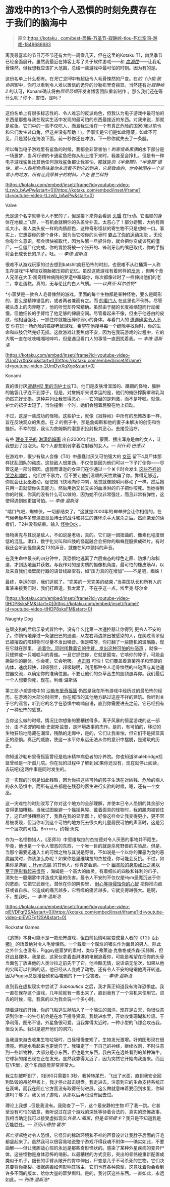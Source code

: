 # 游戏中的13个令人恐惧的时刻免费存在于我们的脑海中

> 原文:[https://kotaku . com/best-恐怖-万圣节-寂静岭-tlou-死亡空间-游戏-1849686683](https://kotaku.com/best-horror-halloween-silent-hill-tlou-dead-space-game-1849686683)

离我最喜欢的节日万圣节还有大约一周零几天，但在这里的Kotaku T1，幽灵季节已经全面展开。虽然我最近在博客上写了关于软件游戏——和 [*血源性*](https://kotaku.com/bloodborne-fromsoftware-horror-amygdala-lore-remake-ps4-1849630972)——让我毛骨悚然，但我想我应该扩大范围，总结一些游戏中最可怕的时刻。因为有的是。 

这份名单上什么都有。在*死亡空间*中有超级令人毛骨悚然的尸变。在*的《小偷:致命阴影*中，你可以看到令人难以置信的诡异的沙勒布里奇摇篮。当然还有对*寂静岭2* 的认可，Konami确认将由*层层恐惧*开发者博客团队重新制作 。那么我们还在等什么呢？你不…害怕，是吗？

* * *

这份名单上有很多标志性的、令人难忘的反派角色，但我认为电子游戏中最可怕的东西是那些与我在现实生活中发现的最可怕的东西最接近的东西。对我来说，那就是鲨鱼。它们中的一些不仅吃人，而且我生活在一个有真正危险的国家(我以前也和它们发生过口角，但这并没有帮助！)，但事实是它们是如此隐蔽，如此不可见，只是潜伏在海浪下面。前一秒你还在冲浪，下一秒你就失去了一条腿。

所以每当电子游戏里有鲨鱼的时候，我都会非常害怕！*刺客信条黑旗*的水下部分是一场噩梦，当*风行者*的卡通鲨鱼把你从船上撞下来时，我甚至会挣扎。但是有一种电子游戏鲨鱼比其他任何游戏鲨鱼都让我害怕，那就是*的《半衰期》。“半衰期”很快，第一人称视角意味着你永远看不到它的到来，它是致命的，你会被困在一个非常小的地方。所有让我尿裤子的材料。卢克·普兰科特*

 [https://kotaku.com/embed/inset/iframe?id=youtube-video-tLzwb_bAwPw&start=0](https://kotaku.com/embed/inset/iframe?id=youtube-video-tLzwb_bAwPw&start=0)

<figcaption class="sc-1ptbguh-0 hxeMec caption">Valve</figcaption> 

光是这个名字就够令人不安的了，但是接下来你会看到 [头蟹](https://half-life.fandom.com/wiki/Headcrab) 在行动。它温顺的身体在地板上飞奔，一有机会就朝你的头盖骨扑去。太恶心了！部分螃蟹，大约有南瓜大小，和人类头皮一样的肉质颜色，这种奇形怪状的寄生物不只是想咬一口。事实上，它想要你的整个身体，因为当它咬你的头骨时 [霸占了你的运动功能](https://www.youtube.com/watch?v=wBenayYCvcY) 。无论你有什么意识，都会很快被取代，因为头蟹一旦抓住你，就会把你变成该死的僵尸。一旦僵尸化完成，你的胃腔将被一个张开的、锋利牙齿的嘴巴取代，你的手指将会长成长长的爪子。呸。— *李维·温斯洛*

很难不从游戏玩家的过去想到batshit疯狂恐怖的时刻，也很难不从红桶第一人称生存游戏*中解锁双胞胎被压抑的记忆。虽然这款游戏有着同样的[反派](https://outlast.fandom.com/wiki/Richard_Trager) ，但两个食人兄弟在大卫·凯奇精神病院的梦遗中跟踪你，每次都像过时了一样伸出他们的老二，拿走蛋糕。真的，无与伦比的白人气质。——*以赛亚·科尔伯特** 

 *小噩梦是一款令人毛骨悚然的游戏。里面的每个生物都是某种怪物，要么是畸形的，要么是精神错乱的，或者两者兼而有之。而 [的看门人](https://littlenightmares.fandom.com/wiki/The_Janitor) 在这里也不例外。尽管被头皮上的肉弄瞎了，他的听觉却异常精确。虽然由于腿的长度被缩短而行动缓慢，但他细长的手臂给了他足够的伸展空间。尽管看起来不像，但由于他苍白的皮肤，他相当强壮，一抓住你就能压碎你弱小的身体。与看门人的 [遭遇确实令人不安](https://www.youtube.com/watch?v=SDegyQeO0RU) 你在玩一场危险的猫捉老鼠游戏，希望在他搜寻每一个缝隙寻找你时，你的生命和四肢仍然完好无损。这款游戏让我焦虑不安，因为在我玩游戏的过程中，它的大嘴一直在吱吱嘎嘎地呻吟，但是遇见看门人的事情一直困扰着我。— *李维·温斯洛*

 [https://kotaku.com/embed/inset/iframe?id=youtube-video-2UmDyrXqXgo&start=0](https://kotaku.com/embed/inset/iframe?id=youtube-video-2UmDyrXqXgo&start=0)

<figcaption class="sc-1ptbguh-0 hxeMec caption">Konami</figcaption> 

真的很讨厌[*寂静岭2* 里的泡护士长](https://silenthill.fandom.com/wiki/Bubble_Head_Nurse)T3。他们是皮肤滑溜溜的、蹒跚的怪物，臃肿的脑袋几乎连不到脖子，但是，对詹姆斯来说幸运的是，他们的俯卧撑胸罩和乳沟仍然完好无损。这种并列让我觉得恶心——它的目的是刺激，而不是吓唬。就像，护士的裙子太短了，当你撞倒一个时，她们会翘着屁股在地上扭动。

不过，这是一些成功的怪物。这些护士，就像《寂静岭》中所有的恐怖故事一样，旨在反映观众的焦虑。在 *2* 的例子中，那是詹姆斯和他的妻子未解决的创伤和性挫折。不幸的是，我认为詹姆斯的潜意识投射极其恶心。去接受治疗。

有些 [理查王子的](https://www.phillips.com/detail/richard-prince/NY010111/14) [淋漓奶妈画](https://www.sothebys.com/en/buy/auction/2021/contemporary-curated-asia-jay-chou-x-sothebys-evening-sale/richard-prince-li-cha-depu-lin-si-runaway-nurse) 出自2000年代初，蒙面、摆出浑身是血的女人，让我想到了泡泡头。每个人都想削弱拿着注射器的女人。— *阿什莉·巴德汉*

在游戏中，很少有敌人会像《T4》中愚蠢讨厌又可怕强大的 [女巫](https://left4dead.fandom.com/wiki/The_Witch#Left_4_Dead_2_Achievements) 留下4具尸体那样扰乱团队的动态。这些敌人很差劲，不仅仅是因为他们可以一下子打倒你——尽管这是一部分原因。虚弱而谦逊的女巫们在你通过一个关卡时会发出 [这些不祥的哭泣和呻吟](https://www.youtube.com/watch?v=JA0TMlNi4BM) 。他们并不暴力，但不要让他们温顺的天性欺骗了你。靠得足够近，你就会让女巫激动，促使她飞快地向你冲刺，感觉就像她瞬间移动了一样。然后她只用一击就使你失去能力，然后用她又长又尖的血淋淋的爪子把你咬死。当她得到你的时候，你真的没有什么可以做的，因为她不仅非常强壮，而且非常有弹性，这使得遇到她更加可怕。— *李维·温斯洛*

"喘口气吧，蜘蛛侠，一切都结束了。"这就是2000年的*蜘蛛侠*会让你相信的，在气候老板与多臂混蛋章鱼博士的战斗和共生的连环杀手大屠杀之后。然而亲爱的读者们，T2并没有结束。输入 [怪物Ock](https://villains.fandom.com/wiki/Monster_Ock) 。

怪物奥克与其说是敌人，不如说是老板，真的。它们是一团扭曲的、像素化程度很低的混乱。漱口，数字化尖叫和四肢的怪诞融合会把你的蜘蛛屁股撕成碎片。有时我还会听到怪兽奥克T3的声音，就像在风中颤抖的声音。

在我生命中最长的四分钟中，我恐惧地逃离了六层病态的绿色走廊、防爆门和斜道，才到达地面并获救。与我作对的是劣质的摄像机角度，最可怕的橡皮筋AI，以及来自我们墙壁爬行器的语音线路宝石，如“压力真的在增加”——不是吧，蜘蛛！

最终，幸运的是，我们逃脱了。“完美的一天完美的结束，”当美国队长和所有人的毒液来接我们时，我们打趣道。我太累了，不在乎这一点。埃里克·舒尔金

 [https://kotaku.com/embed/inset/iframe?id=youtube-video-tIHDP8sksFM&start=0](https://kotaku.com/embed/inset/iframe?id=youtube-video-tIHDP8sksFM&start=0)

<figcaption class="sc-1ptbguh-0 hxeMec caption">Naughty Dog</figcaption> 

在顽皮狗的后启示录式冒险中，没有什么比第一次遥控器让你得到 更令人不安的了。你悄悄地穿过一条皱巴巴的通道，从左右两边挤出被感染的人，在爬过青翠但已被摧毁的障碍物时尽量不发出噪音。但是哎呀，你打翻了一些随机的玻璃瓶，现在它就在那里， [追着你，同时挥舞着它的手臂，发出这种可怕的咔嗒声](https://www.youtube.com/watch?v=tIHDP8sksFM) ，就像一只蟋蟀或一只呱呱叫的青蛙。一旦它抓住你，它就是窗帘。它啃你的脖子，可能会撕裂你的腺体，你会死，它会吮吸。 [点击器](https://thelastofus.fandom.com/wiki/Clicker) 可怕！它们覆盖着真菌孢子和坚硬的肉体，速度超快，超级强壮，超级聪明，利用那种令人毛骨悚然的咔哒声与其他遥控器交流，以确定你的准确位置。不要让他们的杂草丛生的圆顶愚弄你。我们最后一个人想要你死，现在。利维·温斯洛

第三部*小偷*游戏中的 [沙勒布里奇摇篮](https://thief.fandom.com/wiki/Shalebridge_Cradle) 仍然是我在所有游戏中经历过的最恐怖的经历。在游戏的大部分时间里，你在城市的其他地方路过这座不祥的建筑。你听到关于它的谣言，听到它的名字在恐惧中喃喃自语，直到你需要进去之前，它已经拥有了一种恐怖的感觉。

当你这么做的时候，情况比你想象的要糟糕得多。离子风暴的恒星游戏的这一部分，由*不名誉*的哈维·史密斯监督，是环境故事的杰作。是的，有可怕的，移动的生物狂热地隐藏在潮湿，残酷的走廊中，是的，它们让我害怕，但它们不是摇篮真正的恐惧。真正的威胁，使这一水平你永远无法从你的意识中摆脱，是建筑的历史。

你知道沙勒布里奇摇篮曾经是临床精神病患者的疗养院。你也知道Shalebridge摇篮曾经是一所孤儿院。你在玩的过程中了解到(如果你还没有，现在就停止阅读，去玩吧)这两件事是同时发生的。

这一实现的时刻是如此残酷，因为你把这些可怜的孩子生活在对凶残、危险的病人的永久恐惧中，而所有这些都是在残忍的医生进行实验的时候，嗯，还有一个女巫。

这一灾难性的时刻改写了你对这个地方的全部理解，并使本已令人恐惧的其余部分变得更加糟糕。当我试图躲避一个摇摇晃晃、戴着面具的怪物时，我的肌肉被锁住了，这已经够糟糕的了，我靠在我的显示器上，好像这样会让我变得更小，更不容易被发现，但当你听到这个可怕的地方死去很久的儿童居民可怕的声音时，这是另一个层次的可怕。Brrrrrrr。约翰·沃克

作为一名怪物猎人，《巫师3》中里维埃拉的杰拉德对令人厌恶的事物并不陌生。毕竟，他也是一个令人憎恶的东西，一个唯一目的就是杀死野兽的实验品。但是，当那个需要迅速入土的可憎之物与其说是野兽，不如说是一个以你的罪恶为食的恶魔幽灵时，你该怎么办呢？如果你是里维埃拉的杰拉德，你可能会反抗。不过，如果你是遇到 [、Hym恶魔](https://witcher.fandom.com/wiki/Hym) 的其他人，你肯定会跑。一个 [幽灵般的身影如此之黑以至于阴影看起来很亮](https://www.youtube.com/watch?v=Y0DpbABjaEw) ，海姆是一个高大的幽灵，有着细长的四肢和锋利的爪子，消失在一股烟雾中并造成大量的伤害。最令人不安的不仅仅是Hym恶魔沉迷于你的悲剧。它把它武器化，潜伏在你的阴影里， [耐心等待侵蚀你的心智](https://www.youtube.com/watch?v=OEJrQyvSTmM) 把你推向疯狂或者自杀。它造成的痛苦越多，它吞噬的痛苦越多，它就变得越强大。是啊，不，想我吧。— *李维·温斯洛*

 [https://kotaku.com/embed/inset/iframe?id=youtube-video-plEVDFqf2SA&start=0](https://kotaku.com/embed/inset/iframe?id=youtube-video-plEVDFqf2SA&start=0)

<figcaption class="sc-1ptbguh-0 hxeMec caption">Rockstar Games</figcaption> 

《追捕》本身可能不是一款恐怖游戏，但由前色情明星变成食人者的《T2》[《小猪》](https://manhunt.fandom.com/wiki/Piggsy) 的场景绝对令人毛骨悚然。一个戴着一个腐烂的猪头作为面具的男人，除此之外什么也没有，Piggsy是噩梦的素材，类似于弗莱迪·克鲁格或杰森·沃赫斯，但好战且裸体。我是说，这家伙拿着血淋淋的电锯追着你，可能是希望在把你的头骨当面包丁放进他的人类沙拉之前先干了它。他冷酷无情，说话语无伦次，如果从他的尖叫可以判断的话，他已经从人变成了动物。还有令人不安的电锯他离开转速，因为Piggsy总是准备砍和吞噬他的下一个受害者。— *李维·温斯洛*

直到我在虚拟现实中尝试了 *Subnautica* 之后，我才真正知道我有海洋恐惧症。我一直在保存这个游戏，几年前就有一些出来了，直到我有了一个耳机来使用它。进去的时候，嗯，我真的以为我会玩一个多小时。

随着游戏的开始，你的飞船逃生舱陷入了一个陌生的海洋。现在是白天，你很快意识到你唯一的生存机会是在水下搜寻资源。我跳进水里，开始收集珊瑚和垃圾。干净利落。图形不错。外星鱼很可爱。当我靠得太近时，一种小型的飞镖会攻击我，但没关系。我只是避开他们的洞穴。

当我游来游去收集生物垃圾时，白昼慢慢变短了。生物发光激增。好的图形现在很漂亮。但是水看起来也更诡异了。我镇定了一下自己的神经，继续收割，不时注意到一些新物种。大部分是小东西，但也是大东西，我白天在远处看到的某种海牛。它球状的尾巴现在正在发光。显然我靠得太近了，因为突然它开始向我游来。而且在VR里，这个东西感觉非常非常大。

我立刻被吓到了，0到60只需要0.3秒。我掉转尾巴，飞出了水面，直到我安全回到坠毁的吊舱甲板上，我才停止敲击键盘。我走进去，注意到它的生命支持系统正在衰竭，而我在阻止它方面没有取得任何进展。这么做就意味着要回到水里，你知道吗？够了。我关闭了游戏，从那以后再也没有回去过。

理论上我想…但是我没有。我刚查了一下，这个最安静的生物 吓了我一跳。它甚至没有可怕的敌意，我听说过在这个游戏的深处等待着合法的、真实的恐怖故事。我相当确定我可以接受虚拟现实*外星人:隔离*，但是*亚努提卡*？我只是不知道我是否能胜任。— *亚历山德拉·霍尔*

*死亡空间*绝对令人恐惧，它怪异的稀疏环境和不祥的声音设计让我脖子后面的汗毛都竖起来了。虽然我可以很容易地说整个游戏吓得我魂不附体——确实如此，不要曲解——但让我胆战心惊的永远是那些奇形怪状的。感染了某种外星疾病的变异尸体，这些怪物是身体恐怖的缩影。以最糟糕的方式变形，突出的骨骼被重新配置成类似于爪子，细长的手臂从敞开的胃中伸出，尸变是几乎不可杀死的生物，它们决意要将你撕裂。根据病毒如何影响其宿主，它们也有各种原型，这意味着你会看到许多不同的版本，给你大量的噩梦燃料。是的，我讨厌这些东西。一直如此，永远如此。— *列维·温斯洛**